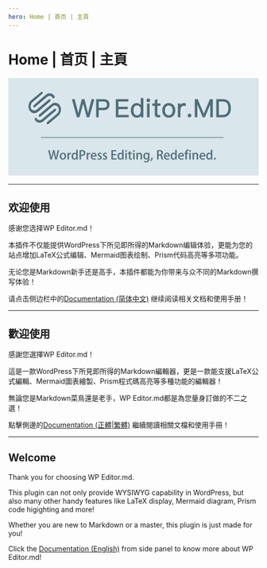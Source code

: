 ```yaml
---
hero: Home | 首页 | 主頁
---
```


# Home | 首页 | 主頁

![WP Editor.md Logo](../img/logo.png)

---

## 欢迎使用

感谢您选择WP Editor.md！

本插件不仅能提供WordPress下所见即所得的Markdown编辑体验，更能为您的站点增加LaTeX公式编辑、Mermaid图表绘制、Prism代码高亮等多项功能。

无论您是Markdown新手还是高手，本插件都能为你带来与众不同的Markdown撰写体验！

请点击侧边栏中的[Documentation (简体中文)](/Documentation%20%28简体中文%29/) 继续阅读相关文档和使用手册！

---

## 歡迎使用

感謝您選擇WP Editor.md！

這是一款WordPress下所見即所得的Markdown編輯器，更是一款能支援LaTeX公式編輯、Mermaid圖表繪製、Prism程式碼高亮等多種功能的編輯器！

無論您是Markdown菜鳥還是老手，WP Editor.md都是為您量身訂做的不二之選！

點擊側邊的[Documentation (正體|繁體)](/Documentation%20%28正體%7C繁體%29/) 繼續閱讀相關文檔和使用手冊！

---

## Welcome

Thank you for choosing WP Editor.md. 

This plugin can not only provide WYSIWYG capability in WordPress, but also many other handy features like LaTeX display, Mermaid diagram, Prism code higighting and more! 

Whether you are new to Markdown or a master, this plugin is just made for you! 

Click the [Documentation (English)](/Documentation%20%28English%29) from side panel to know more about WP Editor.md!
